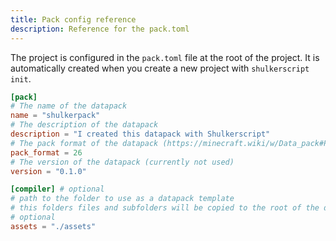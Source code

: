 ```yaml
---
title: Pack config reference
description: Reference for the pack.toml
---
```


The project is configured in the `pack.toml` file at the root of the project. It is automatically created when you create a new project with `shulkerscript init`.

```toml
[pack]
# The name of the datapack
name = "shulkerpack"
# The description of the datapack
description = "I created this datapack with Shulkerscript"
# The pack format of the datapack (https://minecraft.wiki/w/Data_pack#Pack_format)
pack_format = 26
# The version of the datapack (currently not used)
version = "0.1.0"

[compiler] # optional
# path to the folder to use as a datapack template
# this folders files and subfolders will be copied to the root of the datapack
# optional
assets = "./assets"
```